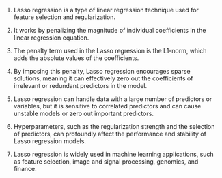 1. Lasso regression is a type of linear regression technique used for feature selection and regularization.

2. It works by penalizing the magnitude of individual coefficients in the linear regression equation.

3. The penalty term used in the Lasso regression is the L1-norm, which adds the absolute values of the coefficients.

4. By imposing this penalty, Lasso regression encourages sparse solutions, meaning it can effectively zero out the coefficients of irrelevant or redundant predictors in the model.

5. Lasso regression can handle data with a large number of predictors or variables, but it is sensitive to correlated predictors and can cause unstable models or zero out important predictors.

6. Hyperparameters, such as the regularization strength and the selection of predictors, can profoundly affect the performance and stability of Lasso regression models.

7. Lasso regression is widely used in machine learning applications, such as feature selection, image and signal processing, genomics, and finance.